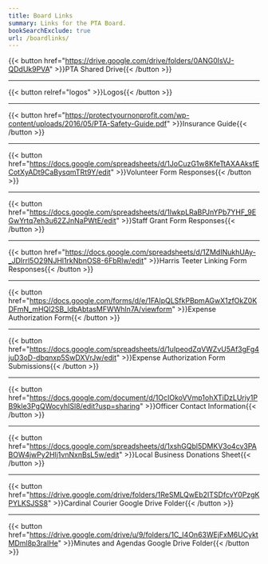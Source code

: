 ```yaml
---
title: Board Links
summary: Links for the PTA Board.
bookSearchExclude: true
url: /boardlinks/
---
```


{{< button href="https://drive.google.com/drive/folders/0ANG0IsVJ-QDdUk9PVA" >}}PTA Shared Drive{{< /button >}}

---

{{< button relref="logos" >}}Logos{{< /button >}}

---

{{< button href="https://protectyournonprofit.com/wp-content/uploads/2016/05/PTA-Safety-Guide.pdf" >}}Insurance Guide{{< /button >}}

---

{{< button href="https://docs.google.com/spreadsheets/d/1JoCuzG1w8KfeTtAXAAksfECotXyADt9CaBysqmTRt9Y/edit" >}}Volunteer Form Responses{{< /button >}}

---

{{< button href="https://docs.google.com/spreadsheets/d/1lwkpLRaBPJnYPb7YHF_9EGwYrtq7eh3u62ZJnNaPWtE/edit" >}}Staff Grant Form Responses{{< /button >}}

---

{{< button href="https://docs.google.com/spreadsheets/d/1ZMdINukhUAy-_JDIrrl5O29NJHl1rkNbnOS8-6FbRlw/edit" >}}Harris Teeter Linking Form Responses{{< /button >}}

---

{{< button href="https://docs.google.com/forms/d/e/1FAIpQLSfkPBpmAGwX1zfOkZ0KDFmN_mHQI2SB_ldbAbtasMFWWhln7A/viewform" >}}Expense Authorization Form{{< /button >}}

---

{{< button href="https://docs.google.com/spreadsheets/d/1uIpeodZqVWZvU5Af3gFg4juD3oD-dbqnxp5SwDXVrJw/edit" >}}Expense Authorization Form Submissions{{< /button >}}

---

{{< button href="https://docs.google.com/document/d/1OcIOkoVVmp1ohXTiDzLUriy1PB9kle3PgQWocyhISl8/edit?usp=sharing" >}}Officer Contact Information{{< /button >}}

---

{{< button href="https://docs.google.com/spreadsheets/d/1xshGQbl5DMKV3o4cv3PABOW4jwPy2Hlj1vnNxnBsL5w/edit" >}}Local Business Donations Sheet{{< /button >}}

---

{{< button href="https://drive.google.com/drive/folders/1ReSMLQwEb2ITSDfcvY0PzgKPYLKSJSS8" >}}Cardinal Courier Google Drive Folder{{< /button >}}

---

{{< button href="https://drive.google.com/drive/u/9/folders/1C_I4On63WEjFxM6UCyktMDml8p3raIHe" >}}Minutes and Agendas Google Drive Folder{{< /button >}}
<!--
---

{{< button relref="boardminutes" >}}Board Meeting Minutes{{< /button >}}

---

{{< button relref="boardagendas" >}}Board Meeting Agendas{{< /button >}}

---

{{< button href="/1023/1023.pdf" >}}IRS Form 1023{{< /button >}}

-->